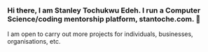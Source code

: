 ### Hi there, I am Stanley Tochukwu Edeh. I run a Computer Science/coding mentorship platform, stantoche.com. 👋
I am open to carry out more projects for individuals, businesses, organisations, etc.
<!--
**stantoche/stantoche** is a ✨ _special_ ✨ repository because its `README.md` (this file) appears on your GitHub profile.

Here are some ideas to get you started:

- 🔭 I’m currently working on a global standard School Management System.
- 🌱 I’m currently learning Java
- 👯 I’m looking to collaborate on ...
- 🤔 I’m looking for help with ...
- 💬 Ask me about ...
- 📫 How to reach me: ...
- 😄 Pronouns: He/His/Him
- ⚡ Fun fact: Traveling to space will be fun for me!
-->
